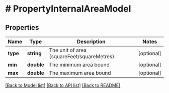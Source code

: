 # # PropertyInternalAreaModel

## Properties

Name | Type | Description | Notes
------------ | ------------- | ------------- | -------------
**type** | **string** | The unit of area (squareFeet/squareMetres) | [optional]
**min** | **double** | The minimum area bound | [optional]
**max** | **double** | The maximum area bound | [optional]

[[Back to Model list]](../../README.md#models) [[Back to API list]](../../README.md#endpoints) [[Back to README]](../../README.md)
